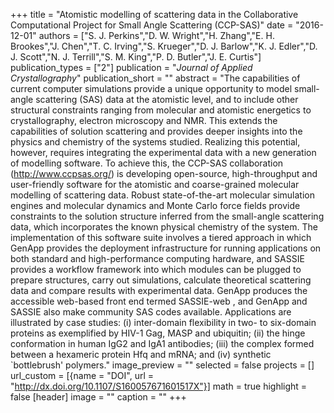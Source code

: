 +++
title = "Atomistic modelling of scattering data in the Collaborative Computational Project for Small Angle Scattering (CCP-SAS)"
date = "2016-12-01"
authors = ["S. J. Perkins","D. W. Wright","H. Zhang","E. H. Brookes","J. Chen","T. C. Irving","S. Krueger","D. J. Barlow","K. J. Edler","D. J. Scott","N. J. Terrill","S. M. King","P. D. Butler","J. E. Curtis"]
publication_types = ["2"]
publication = "_Journal of Applied Crystallography_"
publication_short = ""
abstract = "The capabilities of current computer simulations provide a unique opportunity to model small-angle scattering (SAS) data at the atomistic level, and to include other structural constraints ranging from molecular and atomistic energetics to crystallography, electron microscopy and NMR. This extends the capabilities of solution scattering and provides deeper insights into the physics and chemistry of the systems studied. Realizing this potential, however, requires integrating the experimental data with a new generation of modelling software. To achieve this, the CCP-SAS collaboration (http://www.ccpsas.org/) is developing open-source, high-throughput and user-friendly software for the atomistic and coarse-grained molecular modelling of scattering data. Robust state-of-the-art molecular simulation engines and molecular dynamics and Monte Carlo force fields provide constraints to the solution structure inferred from the small-angle scattering data, which incorporates the known physical chemistry of the system. The implementation of this software suite involves a tiered approach in which GenApp provides the deployment infrastructure for running applications on both standard and high-performance computing hardware, and SASSIE provides a workflow framework into which modules can be plugged to prepare structures, carry out simulations, calculate theoretical scattering data and compare results with experimental data. GenApp produces the accessible web-based front end termed SASSIE-web , and GenApp and SASSIE also make community SAS codes available. Applications are illustrated by case studies: (i) inter-domain flexibility in two- to six-domain proteins as exemplified by HIV-1 Gag, MASP and ubiquitin; (ii) the hinge conformation in human IgG2 and IgA1 antibodies; (iii) the complex formed between a hexameric protein Hfq and mRNA; and (iv) synthetic `bottlebrush' polymers."
image_preview = ""
selected = false
projects = []
url_custom = [{name = "DOI", url = "http://dx.doi.org/10.1107/S160057671601517X"}]
math = true
highlight = false
[header]
image = ""
caption = ""
+++

